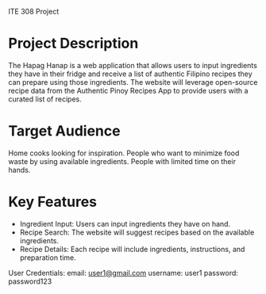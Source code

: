 ITE 308 Project

# Project Description
The Hapag Hanap is a web application that allows users to input ingredients they have in their fridge and receive a list of authentic Filipino recipes they can prepare using those ingredients. The website will leverage open-source recipe data from the Authentic Pinoy Recipes App to provide users with a curated list of recipes.

# Target Audience
Home cooks looking for inspiration.
People who want to minimize food waste by using available ingredients.
People with limited time on their hands.

# Key Features
- Ingredient Input: Users can input ingredients they have on hand.
- Recipe Search: The website will suggest recipes based on the available ingredients.
- Recipe Details: Each recipe will include ingredients, instructions, and preparation time.

User Credentials:
email: user1@gmail.com
username: user1
password: password123